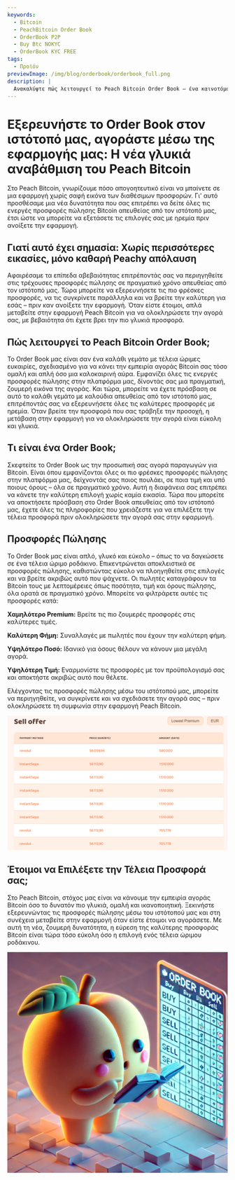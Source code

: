 ```yaml
---
keywords:
  - Bitcoin
  - PeachBitcoin Order Book
  - OrderBook P2P
  - Buy Btc NOKYC
  - OrderBook KYC FREE
tags:
  - Προϊόν
previewImage: /img/blog/orderbook/orderbook_full.png
description: |
  Ανακαλύψτε πώς λειτουργεί το Peach Bitcoin Order Book – ένα καινοτόμο εργαλείο για την αγορά Bitcoin γρήγορα, ασφαλώς και ανώνυμα. Αξιοποιήστε την μοναδική διαμόρφωση με μόνο προσφορές πώλησης για να βρείτε την τέλεια προσφορά με βάση τη μέθοδο πληρωμής και τις προτιμήσεις σας.
---
```


# Εξερευνήστε το Order Book στον ιστότοπό μας, αγοράστε μέσω της εφαρμογής μας: Η νέα γλυκιά αναβάθμιση του Peach Bitcoin
Στο Peach Bitcoin, γνωρίζουμε πόσο απογοητευτικό είναι να μπαίνετε σε μια εφαρμογή χωρίς σαφή εικόνα των διαθέσιμων προσφορών. Γι' αυτό προσθέσαμε μια νέα δυνατότητα που σας επιτρέπει να δείτε όλες τις ενεργές προσφορές πώλησης Bitcoin απευθείας από τον ιστότοπό μας, έτσι ώστε να μπορείτε να εξετάσετε τις επιλογές σας με ηρεμία πριν ανοίξετε την εφαρμογή.

## Γιατί αυτό έχει σημασία: Χωρίς περισσότερες εικασίες, μόνο καθαρή Peachy απόλαυση
Αφαιρέσαμε τα επίπεδα αβεβαιότητας επιτρέποντάς σας να περιηγηθείτε στις τρέχουσες προσφορές πώλησης σε πραγματικό χρόνο απευθείας από τον ιστότοπό μας. Τώρα μπορείτε να εξερευνήσετε τις πιο φρέσκες προσφορές, να τις συγκρίνετε παράλληλα και να βρείτε την καλύτερη για εσάς – πριν καν ανοίξετε την εφαρμογή. Όταν είστε έτοιμοι, απλά μεταβείτε στην εφαρμογή Peach Bitcoin για να ολοκληρώσετε την αγορά σας, με βεβαιότητα ότι έχετε βρει την πιο γλυκιά προσφορά.

## Πώς λειτουργεί το Peach Bitcoin Order Book;
Το Order Book μας είναι σαν ένα καλάθι γεμάτο με τέλεια ώριμες ευκαιρίες, σχεδιασμένο για να κάνει την εμπειρία αγοράς Bitcoin σας τόσο ομαλή και απλή όσο μια καλοκαιρινή αύρα. Εμφανίζει όλες τις ενεργές προσφορές πώλησης στην πλατφόρμα μας, δίνοντάς σας μια πραγματική, ζουμερή εικόνα της αγοράς. Και τώρα, μπορείτε να έχετε πρόσβαση σε αυτό το καλάθι γεμάτο με καλούδια απευθείας από τον ιστότοπό μας, επιτρέποντάς σας να εξερευνήσετε όλες τις καλύτερες προσφορές με ηρεμία. Όταν βρείτε την προσφορά που σας τράβηξε την προσοχή, η μετάβαση στην εφαρμογή για να ολοκληρώσετε την αγορά είναι εύκολη και γλυκιά.

## Τι είναι ένα Order Book;
Σκεφτείτε το Order Book ως την προσωπική σας αγορά παραγωγών για Bitcoin. Είναι όπου εμφανίζονται όλες οι πιο φρέσκες προσφορές πώλησης στην πλατφόρμα μας, δείχνοντάς σας ποιος πουλάει, σε ποια τιμή και υπό ποιους όρους – όλα σε πραγματικό χρόνο. Αυτή η διαφάνεια σας επιτρέπει να κάνετε την καλύτερη επιλογή χωρίς καμία εικασία. Τώρα που μπορείτε να αποκτήσετε πρόσβαση στο Order Book απευθείας από τον ιστότοπό μας, έχετε όλες τις πληροφορίες που χρειάζεστε για να επιλέξετε την τέλεια προσφορά πριν ολοκληρώσετε την αγορά σας στην εφαρμογή.

## Προσφορές Πώλησης
Το Order Book μας είναι απλό, γλυκό και εύκολο – όπως το να δαγκώσετε σε ένα τέλεια ώριμο ροδάκινο. Επικεντρώνεται αποκλειστικά σε προσφορές πώλησης, καθιστώντας εύκολο να πλοηγηθείτε στις επιλογές και να βρείτε ακριβώς αυτό που ψάχνετε. Οι πωλητές καταγράφουν τα Bitcoin τους με λεπτομέρειες όπως ποσότητα, τιμή και όρους πώλησης, όλα ορατά σε πραγματικό χρόνο. Μπορείτε να φιλτράρετε αυτές τις προσφορές κατά:

**Χαμηλότερο Premium:** Βρείτε τις πιο ζουμερές προσφορές στις καλύτερες τιμές.

**Καλύτερη Φήμη:** Συναλλαγές με πωλητές που έχουν την καλύτερη φήμη.

**Υψηλότερο Ποσό:** Ιδανικό για όσους θέλουν να κάνουν μια μεγάλη αγορά.

**Υψηλότερη Τιμή:** Εναρμονίστε τις προσφορές με τον προϋπολογισμό σας και αποκτήστε ακριβώς αυτό που θέλετε.

Ελέγχοντας τις προσφορές πώλησης μέσω του ιστότοπού μας, μπορείτε να περιηγηθείτε, να συγκρίνετε και να σχεδιάσετε την αγορά σας – πριν ολοκληρώσετε τη συμφωνία στην εφαρμογή Peach Bitcoin.

![](/img/blog/orderbook/orderbook.png)

## Έτοιμοι να Επιλέξετε την Τέλεια Προσφορά σας;
Στο Peach Bitcoin, στόχος μας είναι να κάνουμε την εμπειρία αγοράς Bitcoin όσο το δυνατόν πιο γλυκιά, ομαλή και ικανοποιητική. Ξεκινήστε εξερευνώντας τις προσφορές πώλησης μέσω του ιστότοπού μας και στη συνέχεια μεταβείτε στην εφαρμογή όταν είστε έτοιμοι να αγοράσετε. Με αυτή τη νέα, ζουμερή δυνατότητα, η εύρεση της καλύτερης προσφοράς Bitcoin είναι τώρα τόσο εύκολη όσο η επιλογή ενός τέλεια ώριμου ροδάκινου.

![](/img/blog/orderbook/kycfree.png)
